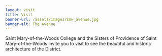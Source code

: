 ```yaml
---
layout: visit
title: Visit
banner-url: /assets/images/smw_avenue.jpg
banner-alt: The Avenue
---
```

Saint Mary-of-the-Woods College and the Sisters of Providence of Saint Mary-of-the-Woods invite you to visit to see the beautiful and historic architecture of the District. 